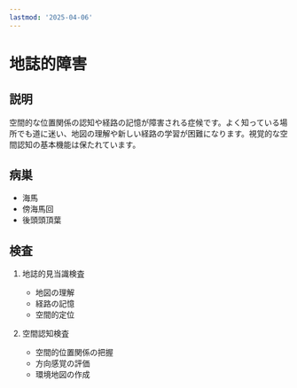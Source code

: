 ```yaml
---
lastmod: '2025-04-06'
---
```


# 地誌的障害

## 説明

空間的な位置関係の認知や経路の記憶が障害される症候です。よく知っている場所でも道に迷い、地図の理解や新しい経路の学習が困難になります。視覚的な空間認知の基本機能は保たれています。

## 病巣

- 海馬
- 傍海馬回
- 後頭頭頂葉

## 検査

1. 地誌的見当識検査

   - 地図の理解
   - 経路の記憶
   - 空間的定位

2. 空間認知検査
   - 空間的位置関係の把握
   - 方向感覚の評価
   - 環境地図の作成
